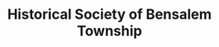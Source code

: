 ---
layout: repo
title: "Historical Society of Bensalem Township"
id: 13551
permalink: repos/13551/
---